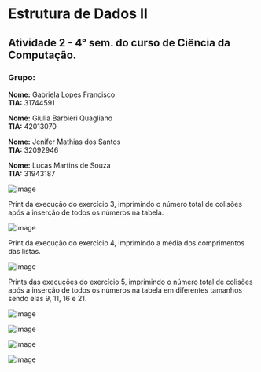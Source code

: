 # Estrutura de Dados II

## Atividade 2 - 4° sem. do curso de Ciência da Computação.

### Grupo:

**Nome:** Gabriela Lopes Francisco\
**TIA:** 31744591

**Nome:** Giulia Barbieri Quagliano\
**TIA:** 42013070
 
**Nome:** Jenifer Mathias dos Santos\
**TIA:** 32092946

**Nome:** Lucas Martins de Souza\
**TIA:** 31943187

![image](https://github.com/jenifer-mathias/hash-table/blob/main/assets/hash-table.png)

Print da execução do exercício 3, imprimindo o número total de colisões após a inserção de todos os números na tabela.

![image](https://github.com/jenifer-mathias/hash-table/blob/main/assets/hash-table-exercise-3-total-collisions.png)

Print da execução do exercício 4, imprimindo a média dos comprimentos das listas.

![image](https://github.com/jenifer-mathias/hash-table/blob/main/assets/hash-table-exercise4-average-length-of-lists)

Prints das execuções do exercício 5, imprimindo o número total de colisões após a inserção de todos os números na tabela em diferentes tamanhos sendo elas 9, 11, 16 e 21.

![image](https://github.com/jenifer-mathias/hash-table/blob/main/assets/hash-table-exercise5-size-9.png)

![image](https://github.com/jenifer-mathias/hash-table/blob/main/assets/hash-table-exercise5-size-11.png)

![image](https://github.com/jenifer-mathias/hash-table/blob/main/assets/hash-table-exercise5-size-16.png)

![image](https://github.com/jenifer-mathias/hash-table/blob/main/assets/hash-table-exercise5-size-21.png)
